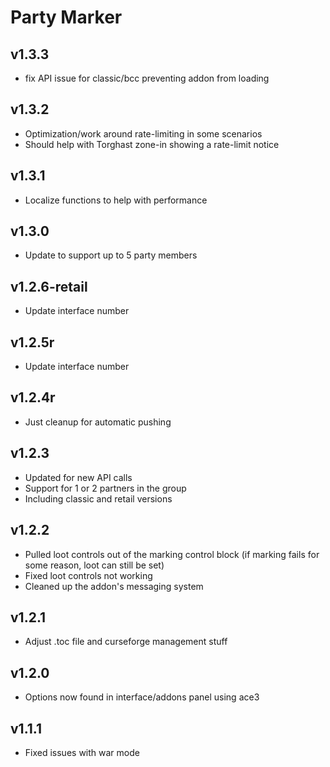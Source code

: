 # Party Marker

## v1.3.3

- fix API issue for classic/bcc preventing addon from loading

## v1.3.2

- Optimization/work around rate-limiting in some scenarios
- Should help with Torghast zone-in showing a rate-limit notice

## v1.3.1

- Localize functions to help with performance

## v1.3.0

- Update to support up to 5 party members

## v1.2.6-retail

- Update interface number

## v1.2.5r

- Update interface number

## v1.2.4r

- Just cleanup for automatic pushing

## v1.2.3

- Updated for new API calls
- Support for 1 or 2 partners in the group
- Including classic and retail versions

## v1.2.2

- Pulled loot controls out of the marking control block (if marking fails for some reason, loot can still be set)
- Fixed loot controls not working
- Cleaned up the addon's messaging system

## v1.2.1

- Adjust .toc file and curseforge management stuff

## v1.2.0

- Options now found in interface/addons panel using ace3

## v1.1.1

- Fixed issues with war mode
